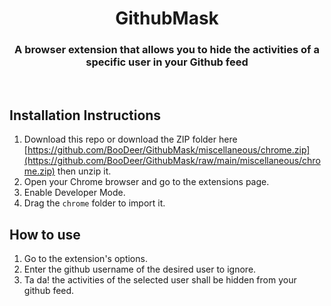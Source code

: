 
<h1 align="center">GithubMask</h1>
<h3 align="center"> A browser extension that allows you to hide the activities of a specific user in your Github feed </h3>
<br />

## Installation Instructions
1. Download this repo or download the ZIP folder here [https://github.com/BooDeer/GithubMask/miscellaneous/chrome.zip](https://github.com/BooDeer/GithubMask/raw/main/miscellaneous/chrome.zip) then unzip it.
1. Open your Chrome browser and go to the extensions page. 
1. Enable Developer Mode.
1. Drag the `chrome` folder to import it.

## How to use
1. Go to the extension's options.
1. Enter the github username of the desired user to ignore.
1. Ta da! the activities of the selected user shall be hidden from your github feed.
